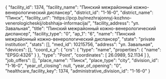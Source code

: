 {
    "facility_id": 1374,
    "facility_name": "Пинский межрайонный кожно-венерологический диспансер",
    "district_id": "1-16-0",
    "district_name": "Пинск",
    "facility_url": "https:\/\/pcp.by\/mezhrajonnyj-kozhno-venerologicheskij\/obshhaja-informacija\/",
    "facility_address": "ул. Завальная",
    "title": "Пинский межрайонный кожно-венерологический диспансер",
    "facility_type": "0",
    "ap_1": "6",
    "name": "Пинский межрайонный кожно-венерологический диспансер",
    "state": "private institution",
    "stats": [],
    "med_id": 10215756,
    "address": "ул. Завальная",
    "devices": [],
    "coord_x_y": {
        "crs": {
            "type": "name",
            "properties": {
                "name": "EPSG:4326"
            }
        },
        "type": "Point",
        "coordinates": [
            26.0989,
            52.1134
        ]
    },
    "job_offers": [],
    "place_name": "Пинск",
    "place_type": "city",
    "division_id": "1-16-0",
    "year_of_closing": null,
    "year_of_opening": "0",
    "healthcare_facility_key": 1374,
    "administrative_division_id": "1-16-0"
}